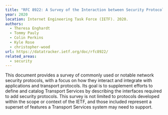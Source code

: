 ```yaml
---
title: "RFC 8922: A Survey of the Interaction between Security Protocols and Transport Services"
year: 2020
location: Internet Engineering Task Force (IETF). 2020.
authors:
  - Theresa Enghardt
  - Tommy Pauly
  - Colin Perkins
  - Kyle Rose
  - christopher-wood
url: https://datatracker.ietf.org/doc/rfc8922/
related_areas:
  - security
---
```


This document provides a survey of commonly used or notable network security protocols, with a focus on how they interact and integrate with applications and transport protocols.  Its goal is to supplement efforts to define and catalog Transport Services by describing the interfaces required to add security protocols.  This survey is not limited to protocols developed within the scope or context of the IETF, and those included represent a superset of features a Transport Services system may need to support.